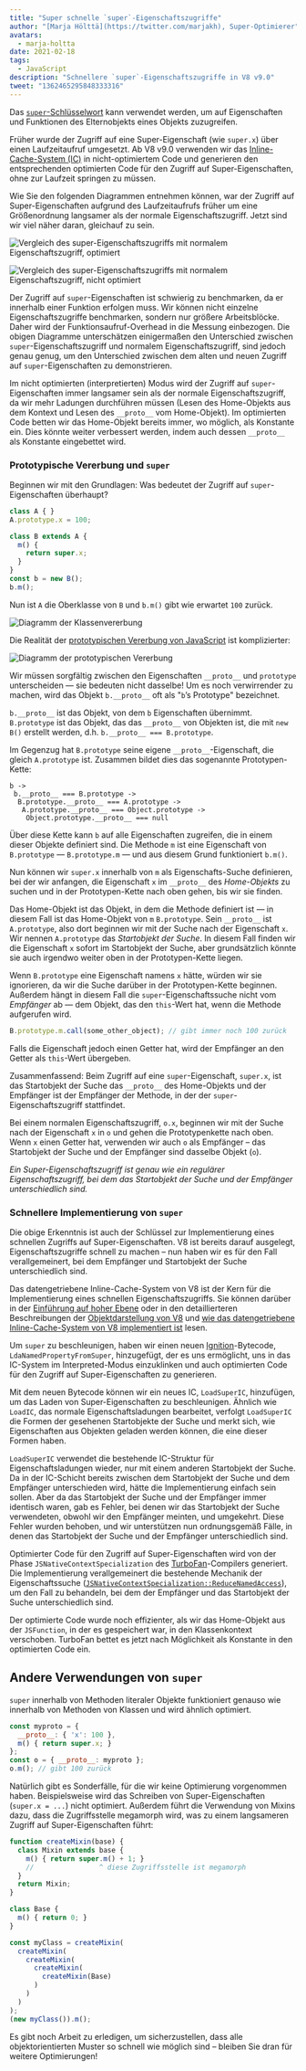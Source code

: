 ```yaml
---
title: "Super schnelle `super`-Eigenschaftszugriffe"
author: "[Marja Hölttä](https://twitter.com/marjakh), Super-Optimierer"
avatars:
  - marja-holtta
date: 2021-02-18
tags:
  - JavaScript
description: "Schnellere `super`-Eigenschaftszugriffe in V8 v9.0"
tweet: "1362465295848333316"
---
```


Das [`super`-Schlüsselwort](https://developer.mozilla.org/de/docs/Web/JavaScript/Reference/Operators/super) kann verwendet werden, um auf Eigenschaften und Funktionen des Elternobjekts eines Objekts zuzugreifen.

Früher wurde der Zugriff auf eine Super-Eigenschaft (wie `super.x`) über einen Laufzeitaufruf umgesetzt. Ab V8 v9.0 verwenden wir das [Inline-Cache-System (IC)](https://mathiasbynens.be/notes/shapes-ics) in nicht-optimiertem Code und generieren den entsprechenden optimierten Code für den Zugriff auf Super-Eigenschaften, ohne zur Laufzeit springen zu müssen.

<!--truncate-->
Wie Sie den folgenden Diagrammen entnehmen können, war der Zugriff auf Super-Eigenschaften aufgrund des Laufzeitaufrufs früher um eine Größenordnung langsamer als der normale Eigenschaftszugriff. Jetzt sind wir viel näher daran, gleichauf zu sein.

![Vergleich des `super`-Eigenschaftszugriffs mit normalem Eigenschaftszugriff, optimiert](/_img/fast-super/super-opt.svg)

![Vergleich des `super`-Eigenschaftszugriffs mit normalem Eigenschaftszugriff, nicht optimiert](/_img/fast-super/super-no-opt.svg)

Der Zugriff auf `super`-Eigenschaften ist schwierig zu benchmarken, da er innerhalb einer Funktion erfolgen muss. Wir können nicht einzelne Eigenschaftszugriffe benchmarken, sondern nur größere Arbeitsblöcke. Daher wird der Funktionsaufruf-Overhead in die Messung einbezogen. Die obigen Diagramme unterschätzen einigermaßen den Unterschied zwischen `super`-Eigenschaftszugriff und normalem Eigenschaftszugriff, sind jedoch genau genug, um den Unterschied zwischen dem alten und neuen Zugriff auf `super`-Eigenschaften zu demonstrieren.

Im nicht optimierten (interpretierten) Modus wird der Zugriff auf `super`-Eigenschaften immer langsamer sein als der normale Eigenschaftszugriff, da wir mehr Ladungen durchführen müssen (Lesen des Home-Objekts aus dem Kontext und Lesen des `__proto__` vom Home-Objekt). Im optimierten Code betten wir das Home-Objekt bereits immer, wo möglich, als Konstante ein. Dies könnte weiter verbessert werden, indem auch dessen `__proto__` als Konstante eingebettet wird.

### Prototypische Vererbung und `super`

Beginnen wir mit den Grundlagen: Was bedeutet der Zugriff auf `super`-Eigenschaften überhaupt?

```javascript
class A { }
A.prototype.x = 100;

class B extends A {
  m() {
    return super.x;
  }
}
const b = new B();
b.m();
```

Nun ist `A` die Oberklasse von `B` und `b.m()` gibt wie erwartet `100` zurück.

![Diagramm der Klassenvererbung](/_img/fast-super/inheritance-1.svg)

Die Realität der [prototypischen Vererbung von JavaScript](https://developer.mozilla.org/de/docs/Web/JavaScript/Inheritance_and_the_prototype_chain) ist komplizierter:

![Diagramm der prototypischen Vererbung](/_img/fast-super/inheritance-2.svg)

Wir müssen sorgfältig zwischen den Eigenschaften `__proto__` und `prototype` unterscheiden — sie bedeuten nicht dasselbe! Um es noch verwirrender zu machen, wird das Objekt `b.__proto__` oft als "`b`’s Prototype" bezeichnet.

`b.__proto__` ist das Objekt, von dem `b` Eigenschaften übernimmt. `B.prototype` ist das Objekt, das das `__proto__` von Objekten ist, die mit `new B()` erstellt werden, d.h. `b.__proto__ === B.prototype`.

Im Gegenzug hat `B.prototype` seine eigene `__proto__`-Eigenschaft, die gleich `A.prototype` ist. Zusammen bildet dies das sogenannte Prototypen-Kette:

```
b ->
 b.__proto__ === B.prototype ->
  B.prototype.__proto__ === A.prototype ->
   A.prototype.__proto__ === Object.prototype ->
    Object.prototype.__proto__ === null
```

Über diese Kette kann `b` auf alle Eigenschaften zugreifen, die in einem dieser Objekte definiert sind. Die Methode `m` ist eine Eigenschaft von `B.prototype` — `B.prototype.m` — und aus diesem Grund funktioniert `b.m()`.

Nun können wir `super.x` innerhalb von `m` als Eigenschafts-Suche definieren, bei der wir anfangen, die Eigenschaft `x` im `__proto__` des *Home-Objekts* zu suchen und in der Prototypen-Kette nach oben gehen, bis wir sie finden.

Das Home-Objekt ist das Objekt, in dem die Methode definiert ist — in diesem Fall ist das Home-Objekt von `m` `B.prototype`. Sein `__proto__` ist `A.prototype`, also dort beginnen wir mit der Suche nach der Eigenschaft `x`. Wir nennen `A.prototype` das *Startobjekt der Suche*. In diesem Fall finden wir die Eigenschaft `x` sofort im Startobjekt der Suche, aber grundsätzlich könnte sie auch irgendwo weiter oben in der Prototypen-Kette liegen.

Wenn `B.prototype` eine Eigenschaft namens `x` hätte, würden wir sie ignorieren, da wir die Suche darüber in der Prototypen-Kette beginnen. Außerdem hängt in diesem Fall die `super`-Eigenschaftssuche nicht vom *Empfänger* ab — dem Objekt, das den `this`-Wert hat, wenn die Methode aufgerufen wird.

```javascript
B.prototype.m.call(some_other_object); // gibt immer noch 100 zurück
```

Falls die Eigenschaft jedoch einen Getter hat, wird der Empfänger an den Getter als `this`-Wert übergeben.

Zusammenfassend: Beim Zugriff auf eine `super`-Eigenschaft, `super.x`, ist das Startobjekt der Suche das `__proto__` des Home-Objekts und der Empfänger ist der Empfänger der Methode, in der der `super`-Eigenschaftszugriff stattfindet.

Bei einem normalen Eigenschaftszugriff, `o.x`, beginnen wir mit der Suche nach der Eigenschaft `x` in `o` und gehen die Prototypenkette nach oben. Wenn `x` einen Getter hat, verwenden wir auch `o` als Empfänger – das Startobjekt der Suche und der Empfänger sind dasselbe Objekt (`o`).

*Ein Super-Eigenschaftszugriff ist genau wie ein regulärer Eigenschaftszugriff, bei dem das Startobjekt der Suche und der Empfänger unterschiedlich sind.*

### Schnellere Implementierung von `super`

Die obige Erkenntnis ist auch der Schlüssel zur Implementierung eines schnellen Zugriffs auf Super-Eigenschaften. V8 ist bereits darauf ausgelegt, Eigenschaftszugriffe schnell zu machen – nun haben wir es für den Fall verallgemeinert, bei dem Empfänger und Startobjekt der Suche unterschiedlich sind.

Das datengetriebene Inline-Cache-System von V8 ist der Kern für die Implementierung eines schnellen Eigenschaftszugriffs. Sie können darüber in der [Einführung auf hoher Ebene](https://mathiasbynens.be/notes/shapes-ics) oder in den detaillierteren Beschreibungen der [Objektdarstellung von V8](https://v8.dev/blog/fast-properties) und [wie das datengetriebene Inline-Cache-System von V8 implementiert ist](https://docs.google.com/document/d/1mEhMn7dbaJv68lTAvzJRCQpImQoO6NZa61qRimVeA-k/edit?usp=sharing) lesen.

Um `super` zu beschleunigen, haben wir einen neuen [Ignition](https://v8.dev/docs/ignition)-Bytecode, `LdaNamedPropertyFromSuper`, hinzugefügt, der es uns ermöglicht, uns in das IC-System im Interpreted-Modus einzuklinken und auch optimierten Code für den Zugriff auf Super-Eigenschaften zu generieren.

Mit dem neuen Bytecode können wir ein neues IC, `LoadSuperIC`, hinzufügen, um das Laden von Super-Eigenschaften zu beschleunigen. Ähnlich wie `LoadIC`, das normale Eigenschaftsladungen bearbeitet, verfolgt `LoadSuperIC` die Formen der gesehenen Startobjekte der Suche und merkt sich, wie Eigenschaften aus Objekten geladen werden können, die eine dieser Formen haben.

`LoadSuperIC` verwendet die bestehende IC-Struktur für Eigenschaftsladungen wieder, nur mit einem anderen Startobjekt der Suche. Da in der IC-Schicht bereits zwischen dem Startobjekt der Suche und dem Empfänger unterschieden wird, hätte die Implementierung einfach sein sollen. Aber da das Startobjekt der Suche und der Empfänger immer identisch waren, gab es Fehler, bei denen wir das Startobjekt der Suche verwendeten, obwohl wir den Empfänger meinten, und umgekehrt. Diese Fehler wurden behoben, und wir unterstützen nun ordnungsgemäß Fälle, in denen das Startobjekt der Suche und der Empfänger unterschiedlich sind.

Optimierter Code für den Zugriff auf Super-Eigenschaften wird von der Phase `JSNativeContextSpecialization` des [TurboFan](https://v8.dev/docs/turbofan)-Compilers generiert. Die Implementierung verallgemeinert die bestehende Mechanik der Eigenschaftssuche ([`JSNativeContextSpecialization::ReduceNamedAccess`](https://source.chromium.org/chromium/chromium/src/+/master:v8/src/compiler/js-native-context-specialization.cc;l=1130)), um den Fall zu behandeln, bei dem der Empfänger und das Startobjekt der Suche unterschiedlich sind.

Der optimierte Code wurde noch effizienter, als wir das Home-Objekt aus der `JSFunction`, in der es gespeichert war, in den Klassenkontext verschoben. TurboFan bettet es jetzt nach Möglichkeit als Konstante in den optimierten Code ein.

## Andere Verwendungen von `super`

`super` innerhalb von Methoden literaler Objekte funktioniert genauso wie innerhalb von Methoden von Klassen und wird ähnlich optimiert.

```javascript
const myproto = {
  __proto__: { 'x': 100 },
  m() { return super.x; }
};
const o = { __proto__: myproto };
o.m(); // gibt 100 zurück
```

Natürlich gibt es Sonderfälle, für die wir keine Optimierung vorgenommen haben. Beispielsweise wird das Schreiben von Super-Eigenschaften (`super.x = ...`) nicht optimiert. Außerdem führt die Verwendung von Mixins dazu, dass die Zugriffsstelle megamorph wird, was zu einem langsameren Zugriff auf Super-Eigenschaften führt:

```javascript
function createMixin(base) {
  class Mixin extends base {
    m() { return super.m() + 1; }
    //                ^ diese Zugriffsstelle ist megamorph
  }
  return Mixin;
}

class Base {
  m() { return 0; }
}

const myClass = createMixin(
  createMixin(
    createMixin(
      createMixin(
        createMixin(Base)
      )
    )
  )
);
(new myClass()).m();
```

Es gibt noch Arbeit zu erledigen, um sicherzustellen, dass alle objektorientierten Muster so schnell wie möglich sind – bleiben Sie dran für weitere Optimierungen!
